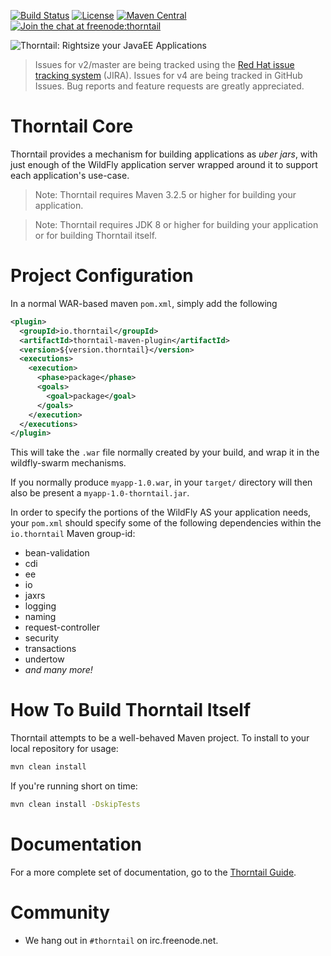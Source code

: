 [![Build Status](https://ci.wildfly-swarm.io/buildStatus/icon?job=thorntail-linux)](https://ci.wildfly-swarm.io/job/thorntail-linux)
[![License](https://img.shields.io/:license-Apache2-blue.svg)](http://www.apache.org/licenses/LICENSE-2.0)
[![Maven Central](https://maven-badges.herokuapp.com/maven-central/io.thorntail/thorntail/badge.svg)](https://maven-badges.herokuapp.com/maven-central/io.thorntail/thorntail)
[![Join the chat at freenode:thorntail](https://img.shields.io/badge/irc-freenode%3A%20%23thorntail-blue.svg)](http://webchat.freenode.net/?channels=%23thorntail)

![Thorntail: Rightsize your JavaEE Applications](http://thorntail.io/images/thorntail_horizontal_rgb_600px_reverse.png)

> Issues for v2/master are being tracked using the [Red Hat issue tracking system](https://issues.redhat.com/projects/THORN/issues?filter=allopenissues) (JIRA).
> Issues for v4 are being tracked in GitHub Issues.
> Bug reports and feature requests are greatly appreciated.

# Thorntail Core

Thorntail provides a mechanism for building
applications as *uber jars*, with just enough of the
WildFly application server wrapped around it to support
each application's use-case.

> Note: Thorntail requires Maven 3.2.5 or higher for building your application.

> Note: Thorntail requires JDK 8 or higher for building your application
> or for building Thorntail itself.

# Project Configuration

In a normal WAR-based maven `pom.xml`, simply add the following
```xml
<plugin>
  <groupId>io.thorntail</groupId>
  <artifactId>thorntail-maven-plugin</artifactId>
  <version>${version.thorntail}</version>
  <executions>
    <execution>
      <phase>package</phase>
      <goals>
        <goal>package</goal>
      </goals>
    </execution>
  </executions>
</plugin>
```

This will take the `.war` file normally created by your build, and wrap
it in the wildfly-swarm mechanisms.

If you normally produce `myapp-1.0.war`, in your `target/` directory will
then also be present a `myapp-1.0-thorntail.jar`.

In order to specify the portions of the WildFly AS your application needs,
your `pom.xml` should specify some of the following dependencies within
the `io.thorntail` Maven group-id:

* bean-validation
* cdi
* ee
* io
* jaxrs
* logging
* naming
* request-controller
* security
* transactions
* undertow
* _and many more!_

# How To Build Thorntail Itself

Thorntail attempts to be a well-behaved Maven project. To install to your local repository for usage:
```bash
mvn clean install
```

If you're running short on time:

```bash
mvn clean install -DskipTests
```

# Documentation

For a more complete set of documentation, go to the [Thorntail Guide](https://docs.thorntail.io/).

# Community

* We hang out in `#thorntail` on irc.freenode.net.
